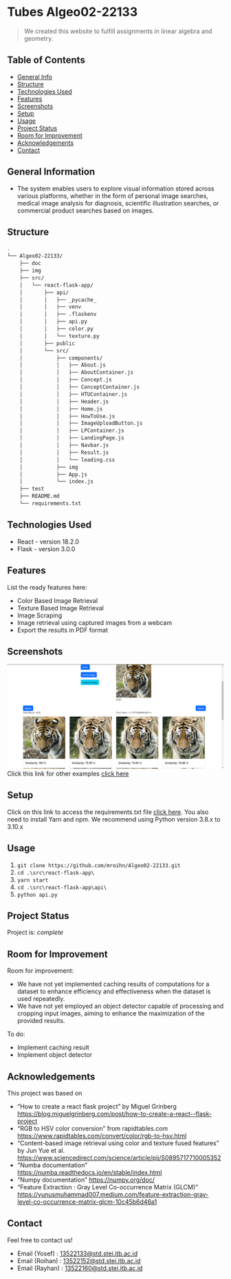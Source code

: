 # Tubes Algeo02-22133
> We created this website to fulfill assignments in linear algebra and geometry.

## Table of Contents
* [General Info](#general-information)
* [Structure](#structure)
* [Technologies Used](#technologies-used)
* [Features](#features)
* [Screenshots](#screenshots)
* [Setup](#setup)
* [Usage](#usage)
* [Project Status](#project-status)
* [Room for Improvement](#room-for-improvement)
* [Acknowledgements](#acknowledgements)
* [Contact](#contact)
<!-- * [License](#license) -->


## General Information
- The system enables users to explore visual information stored across various platforms, whether in the form of personal image searches, medical image analysis for diagnosis, scientific illustration searches,   or commercial product searches based on images.

## Structure
``` bash
.
└── Algeo02-22133/
    ├── doc
    ├── img
    ├── src/
    │   └── react-flask-app/
    │       ├── api/
    │       │   ├── _pycache_
    │       │   ├── venv
    │       │   ├── .flaskenv
    │       │   ├── api.py
    │       │   ├── color.py
    │       │   └── texture.py
    │       ├── public
    │       └── src/
    │           ├── components/
    │           │   ├── About.js
    │           │   ├── AboutContainer.js
    │           │   ├── Concept.js
    │           │   ├── ConceptContainer.js
    │           │   ├── HTUContainer.js
    │           │   ├── Header.js
    │           │   ├── Home.js
    │           │   ├── HowToUse.js
    │           │   ├── ImageUploadButton.js
    │           │   ├── LPContainer.js
    │           │   ├── LandingPage.js
    │           │   ├── Navbar.js
    │           │   ├── Result.js
    │           │   └── loading.css
    │           ├── img
    │           ├── App.js
    │           └── index.js
    ├── test
    ├── README.md
    └── requirements.txt
```

## Technologies Used
- React - version 18.2.0
- Flask - version 3.0.0


## Features
List the ready features here:
- Color Based Image Retrieval
- Texture Based Image Retrieval
- Image Scraping
- Image retrieval using captured images from a webcam
- Export the results in PDF format


## Screenshots
![Example screenshot](./img/color4738img.png)
Click this link for other examples [click here](./img)


## Setup
Click on this link to access the requirements.txt file [click here](./requirements.txt).
You also need to install Yarn and npm. We recommend using Python version 3.8.x to 3.10.x


## Usage
1. `git clone https://github.com/mroihn/Algeo02-22133.git `
2. `cd .\src\react-flask-app\ `
3. `yarn start`
4. `cd .\src\react-flask-app\api\`
5. `python api.py`


## Project Status
Project is:  _complete_ 


## Room for Improvement
Room for improvement:
- We have not yet implemented caching results of computations for a dataset to enhance efficiency and effectiveness when the dataset is used repeatedly.
- We have not yet employed an object detector capable of processing and cropping input images, aiming to enhance the maximization of the provided results.

To do:
- Implement caching result
- Implement object detector


## Acknowledgements
This project was based on
- “How to create a react flask project” by Miguel Grinberg https://blog.miguelgrinberg.com/post/how-to-create-a-react--flask-project
- “RGB to HSV color conversion” from rapidtables.com https://www.rapidtables.com/convert/color/rgb-to-hsv.html
- “Content-based image retrieval using color and texture fused features” by Jun Yue et al. https://www.sciencedirect.com/science/article/pii/S0895717710005352
- “Numba documentation” https://numba.readthedocs.io/en/stable/index.html
- “Numpy documentation” https://numpy.org/doc/
- “Feature Extraction : Gray Level Co-occurrence Matrix (GLCM)” https://yunusmuhammad007.medium.com/feature-extraction-gray-level-co-occurrence-matrix-glcm-10c45b6d46a1





## Contact
Feel free to contact us!
- Email (Yosef) : 13522133@std.stei.itb.ac.id
- Email (Roihan) : 13522152@std.stei.itb.ac.id
- Email (Rayhan) : 13522160@std.stei.itb.ac.id



<!-- Optional -->
<!-- ## License -->
<!-- This project is open source and available under the [... License](). -->

<!-- You don't have to include all sections - just the one's relevant to your project -->
